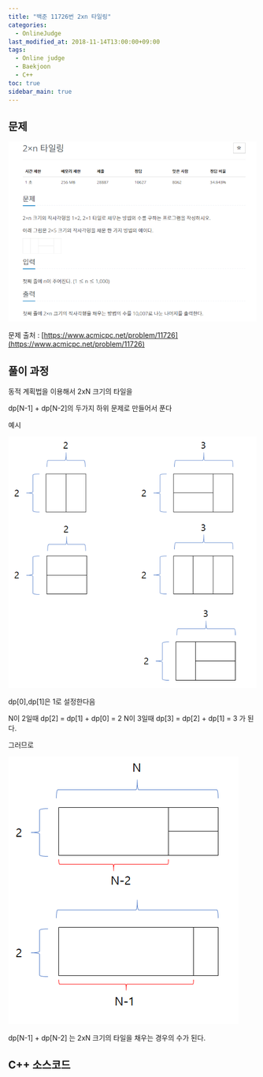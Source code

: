 ```yaml
---
title: "백준 11726번 2xn 타일링"
categories: 
  - OnlineJudge
last_modified_at: 2018-11-14T13:00:00+09:00
tags: 
  - Online judge
  - Baekjoon
  - C++
toc: true
sidebar_main: true
---
```


## 문제

![11726](https://github.com/lesslate/lesslate.github.io/blob/master/assets/img/OnlineJudge/11726.png?raw=true)

문제 출처 : [https://www.acmicpc.net/problem/11726](https://www.acmicpc.net/problem/11726)


## 풀이 과정



동적 계획법을  이용해서 2xN 크기의 타일을 

dp[N-1] + dp[N-2]의 두가지 하위 문제로 만들어서 푼다

예시

![117266](https://github.com/lesslate/lesslate.github.io/blob/master/assets/img/OnlineJudge/11726img.png?raw=true)

dp[0],dp[1]은 1로 설정한다음

N이 2일때 dp[2] = dp[1] + dp[0] = 2
N이 3일때 dp[3] = dp[2] + dp[1] = 3
가 된다.

그러므로

![1726623](https://github.com/lesslate/lesslate.github.io/blob/master/assets/img/OnlineJudge/11726img2.png?raw=true)

dp[N-1] + dp[N-2] 는 2xN 크기의 타일을 채우는 경우의 수가 된다. 

## C++ 소스코드


<script src="https://gist.github.com/lesslate/24ec5d0a28aa0ae59a8d12984d53fedb.js"></script>
